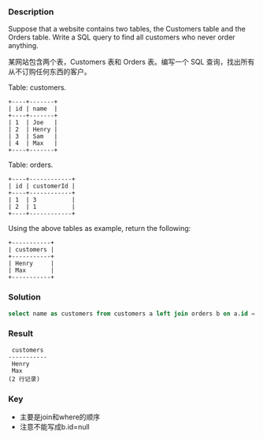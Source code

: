 ### Description

Suppose that a website contains two tables, the Customers table and the Orders table. Write a SQL query to find all customers who never order anything.

某网站包含两个表，Customers 表和 Orders 表。编写一个 SQL 查询，找出所有从不订购任何东西的客户。

Table: customers.
```
+----+-------+
| id | name  |
+----+-------+
| 1  | Joe   |
| 2  | Henry |
| 3  | Sam   |
| 4  | Max   |
+----+-------+
```
Table: orders.
```
+----+------------+
| id | customerId |
+----+------------+
| 1  | 3          |
| 2  | 1          |
+----+------------+
```
Using the above tables as example, return the following:
```
+-----------+
| customers |
+-----------+
| Henry     |
| Max       |
+-----------+
```


### Solution
```sql
select name as customers from customers a left join orders b on a.id = b.customerid where b.id is null;
```
### Result
```
 customers
-----------
 Henry
 Max
(2 行记录)
```
### Key

- 主要是join和where的顺序
- 注意不能写成b.id=null 